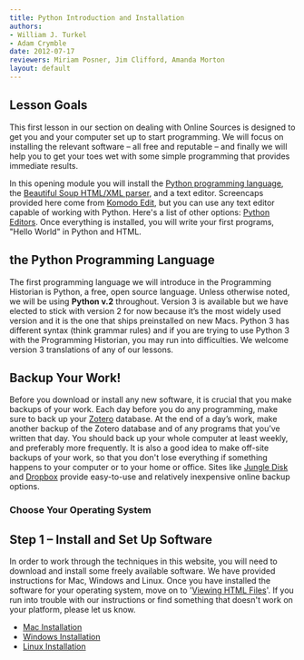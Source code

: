 ```yaml
---
title: Python Introduction and Installation
authors:
- William J. Turkel
- Adam Crymble
date: 2012-07-17
reviewers: Miriam Posner, Jim Clifford, Amanda Morton
layout: default
---
```


Lesson Goals
------------

This first lesson in our section on dealing with Online Sources is
designed to get you and your computer set up to start programming. We
will focus on installing the relevant software – all free and reputable
– and finally we will help you to get your toes wet with some simple
programming that provides immediate results.

In this opening module you will install the [Python programming
language][], the [Beautiful Soup HTML/XML parser][], and a text editor.
Screencaps provided here come from [Komodo Edit][], but you can use any
text editor capable of working with Python. Here's a list of other
options: [Python Editors][]. Once everything is installed, you will
write your first programs, "Hello World" in Python and HTML.

the Python Programming Language
-------------------------------

The first programming language we will introduce in the Programming
Historian is Python, a free, open source language. Unless otherwise
noted, we will be using **Python v.2** throughout. Version 3 is
available but we have elected to stick with version 2 for now because
it’s the most widely used version and it is the one that ships
preinstalled on new Macs. Python 3 has different syntax (think grammar
rules) and if you are trying to use Python 3 with the Programming
Historian, you may run into difficulties. We welcome version 3
translations of any of our lessons.

Backup Your Work!
-----------------

Before you download or install any new software, it is crucial that you
make backups of your work. Each day before you do any programming, make
sure to back up your [Zotero][] database. At the end of a day’s work,
make another backup of the Zotero database and of any programs that
you’ve written that day. You should back up your whole computer at least
weekly, and preferably more frequently. It is also a good idea to make
off-site backups of your work, so that you don't lose everything if
something happens to your computer or to your home or office. Sites like
[Jungle Disk][] and [Dropbox][] provide easy-to-use and relatively
inexpensive online backup options.

### Choose Your Operating System

Step 1 – Install and Set Up Software
------------------------------------

In order to work through the techniques in this website, you will need to
download and install some freely available software. We have provided
instructions for Mac, Windows and Linux. Once you have installed the
software for your operating system, move on to '[Viewing HTML Files][]'.
If you run into trouble with our instructions or find something that
doesn't work on your platform, please let us know.

-   [Mac Installation][]
-   [Windows Installation][]
-   [Linux Installation][]

  [Python programming language]: http://www.python.org/
  [Beautiful Soup HTML/XML parser]: http://www.crummy.com/software/BeautifulSoup/
  [Komodo Edit]: http://www.activestate.com/komodo-edit
  [Python Editors]: http://wiki.python.org/moin/PythonEditors/
  [Zotero]: http://www.zotero.org/
  [Jungle Disk]: https://www.jungledisk.com/
  [Dropbox]: https://www.dropbox.com/home
  [Viewing HTML Files]: /lessons/viewing-html-files
  [Mac Installation]: /lessons/mac-installation
  [Windows Installation]: /lessons/windows-installation
  [Linux Installation]: /lessons/linux-installation
